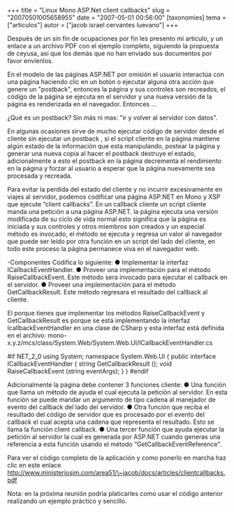 +++
title = "Linux Mono ASP.Net client callbacks"
slug = "20070501005658955"
date = "2007-05-01 00:56:00"
[taxonomies]
tema = ["articulos"]
autor = ["jacob israel cervantes luevano"]
+++

Después de un sin fin de ocupaciones por fin les presento mi articulo, y
un enlace a un archivo PDF con el ejemplo completo, siguiendo la
propuesta de ceyusa, así que los demás que no han enviado sus documentos
por favor envíenlos.

En el modelo de las páginas ASP.NET por omisión el usuario interactúa
con una página haciendo clic en un botón o ejecutar alguna otra acción
que genere un "postback", entonces la página y sus controles son
recreados, el código de la página se ejecuta en el servidor y una nueva
versión de la página es renderizada en el navegador. Entonces …

<!-- more -->
¿Qué es un postback? Sin más ni mas: "ir y volver al servidor con
datos".

En algunas ocasiones sirve de mucho ejecutar código de servidor desde el
cliente sin ejecutar un postback , si el script cliente en la página
mantiene algún estado de la información que esta manipulando, postear la
página y generar una nueva copia al hacer el postback destruye el
estado, adicionalmente a esto el postback en la página decrementa el
rendimiento en la página y forzar al usuario a esperar que la página
nuevamente sea procesada y recreada.

Para evitar la perdida del estado del cliente y no incurrir
excesivamente en viajes al servidor, podemos codificar una página
ASP.NET en Mono y XSP que ejecute “client callbacks”. En un callback
cliente un script cliente manda una petición a una página ASP.NET. la
página ejecuta una versión modificada de su ciclo de vida normal esto
significa que la página es iniciada y sus controles y otros miembros son
creados y un especial método es invocado, el método se ejecuta y regresa
un valor al navegador que puede ser leído por otra función en un script
del lado del cliente, en todo este proceso la página permanece viva en
el navegador web.

-Componentes Codifica lo siguiente: ● Implementar la interfaz
ICallbackEventHandler. ● Proveer una implementación para el método
RaiseCallbackEvent. Este método sera invocado para ejecutar el callback
en el servidor. ● Proveer una implementación para el método
GetCallbackResult. Este método regresara el resultado del callback al
cliente.

El porque tienes que implementar los métodos RaiseCallbackEvent y
GetCallbackResult es porque se está implementando la interfaz
IcallbackEventHandler en una clase de CSharp y esta interfaz está
definida en el archivo:
mono-x.y.z/mcs/class/System.Web/System.Web.UI/ICallbackEventHandler.cs

#if NET_2\_0 using System; namespace System.Web.UI { public interface
ICallbackEventHandler { string GetCallbackResult (); void
RaiseCallbackEvent (string eventArgs); } } #endif

Adicionalmente la página debe contener 3 funciones cliente: ● Una
función que llama un método de ayuda el cual ejecuta la petición al
servidor. En esta función se puede mandar un argumento de tipo cadena al
manejador de evento del callback del lado del servidor. ● Otra función
que reciba el resultado del código de servidor que es procesado por el
evento del callback el cual acepta una cadena que representa el
resultado. Esto se llama la función client callback. ● Una tercer
función que ayuda ejecutar la petición al servidor la cual es generada
por ASP.NET cuando generas una referencia a esta función usando el
método “GetCallbackEventReference”.

Para ver el código completo de la aplicación y como ponerlo en marcha
haz clic en este enlace
<a href="http://www.ministeriosjm.com/area51/~jacob/docs/articles/clientcallbacks.pdf">http://www.ministeriosjm.com/area51/\~jacob/docs/articles/clientcallbacks.pdf</a>

Nota: en la próxima reunión podria platicarles como usar el código
anterior realizando un ejemplo práctico y sencillo.

